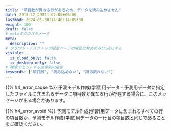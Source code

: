 ```yaml
---
title: "項目数が異なる行があるため、データを読み込めません"
date: 2018-12-29T11:02:05+06:00
lastmod: 2024-05-30T14:48:14+09:00
weight: 100
draft: false
# metaタグのパラメータ
meta:
  description: ""
# クラウド・デスクトップ限定ページの場合は片方のみtrueにする
visible:
  is_cloud_only: false
  is_desktop_only: false
# 検索でヒットする文字列の指定
keywords: ["項目数", "読み込めない", "読み取れない"]
---
```


{{% h4_error_cause %}}
予測モデル作成(学習)用データ・予測用データに指定したファイルに含まれるデータに項目数が異なる行が存在する場合に、このメッセージが出る場合があります。

{{% h4_error_avoid %}}
予測モデル作成(学習)用データに含まれるすべての行の項目数が、予測モデル作成(学習)用データの一行目の項目数と同じであることをご確認ください。
